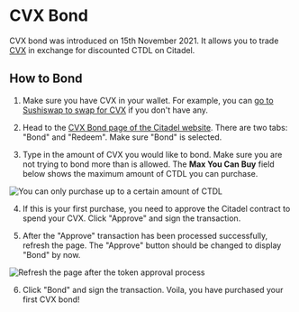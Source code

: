 # CVX Bond

CVX bond was introduced on 15th November 2021. It allows you to trade [CVX](https://www.coingecko.com/en/coins/convex-finance) in exchange for discounted CTDL on Citadel.

## How to Bond

1. Make sure you have CVX in your wallet. For example, you can [go to Sushiswap to swap for CVX](https://app.sushi.com/swap?inputCurrency=0x4e3fbd56cd56c3e72c1403e103b45db9da5b9d2b&outputCurrency=ETH) if you don't have any.

2. Head to the [CVX Bond page of the Citadel website](https://app.olympusdao.finance/#/bonds/cvx). There are two tabs: "Bond" and "Redeem". Make sure "Bond" is selected.

3. Type in the amount of CVX you would like to bond. Make sure you are not trying to bond more than is allowed. The **Max You Can Buy** field below shows the maximum amount of CTDL you can purchase.

![You can only purchase up to a certain amount of CTDL](../../.gitbook/assets/max_you_can_buy.png)

4. If this is your first purchase, you need to approve the Citadel contract to spend your CVX. Click "Approve" and sign the transaction.

5. After the "Approve" transaction has been processed successfully, refresh the page. The "Approve" button should be changed to display "Bond" by now.

![Refresh the page after the token approval process](../../.gitbook/assets/bond_dai_refresh%20%281%29.png)

6. Click "Bond" and sign the transaction. Voila, you have purchased your first CVX bond!

